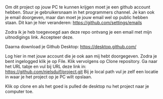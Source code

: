 Om dit project op jouw PC te kunnen krijgen moet je een github account hebben.
Stuur je gebruikersnaam in het programmers channel. Je kan ook je email doorgeven, maar dan moet je jouw email wel op public hebben staan.
Dit kan je hier veranderen: https://github.com/settings/emails

Zodra ik je heb toegevoegd aan deze repo ontvang je een email met mijn uitnodigings link. Accepteer deze.

Daarna download je Github Desktop: https://desktop.github.com/

Log hier in met jouw account die je ook aan mij hebt doorgegeven.
Zodra je bent ingelogged klik je op File.
Klik vervolgens op Clone repository.
Ga naar het URL tabje en vul bij URL deze link in: https://github.com/nielsduif/project.git
Bij je local path vul je zelf een locatie in waar je het project op je PC wilt opslaan.

Klik op clone en als het goed is pulled de desktop nu het project naar je computer toe.
